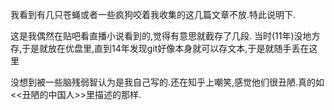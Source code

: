 
我看到有几只苍蝇或者一些疯狗咬着我收集的这几篇文章不放.特此说明下.

这是我偶然在贴吧看直播小说看到的,觉得有意思就截存了几段.
当时(11年)没地方存,于是就放在优盘里,直到14年发现git好像本身就可以存文本,于是就随手丢在这里

没想到被一些脑残弱智认为是我自己写的.还在知乎上嘲笑,感觉他们很丑陋.真的如<<丑陋的中国人>>里描述的那样.
